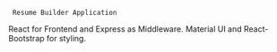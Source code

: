      Resume Builder Application

React for Frontend and Express as Middleware.
Material UI and React-Bootstrap for styling.